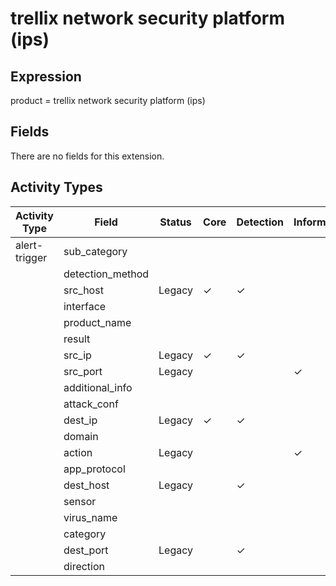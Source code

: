 trellix network security platform (ips)
=======================================

Expression
----------

product = trellix network security platform (ips)

Fields
------

There are no fields for this extension.

Activity Types
--------------

| Activity Type | Field            | Status | Core     | Detection | Informational |
| ------------- | ---------------- | ------ | -------- | --------- | ------------- |
| alert-trigger | sub_category     |        |          |           |               |
|               | detection_method |        |          |           |               |
|               | src_host         | Legacy | &#10003; | &#10003;  |               |
|               | interface        |        |          |           |               |
|               | product_name     |        |          |           |               |
|               | result           |        |          |           |               |
|               | src_ip           | Legacy | &#10003; | &#10003;  |               |
|               | src_port         | Legacy |          |           | &#10003;      |
|               | additional_info  |        |          |           |               |
|               | attack_conf      |        |          |           |               |
|               | dest_ip          | Legacy | &#10003; | &#10003;  |               |
|               | domain           |        |          |           |               |
|               | action           | Legacy |          |           | &#10003;      |
|               | app_protocol     |        |          |           |               |
|               | dest_host        | Legacy |          | &#10003;  |               |
|               | sensor           |        |          |           |               |
|               | virus_name       |        |          |           |               |
|               | category         |        |          |           |               |
|               | dest_port        | Legacy |          | &#10003;  |               |
|               | direction        |        |          |           |               |

